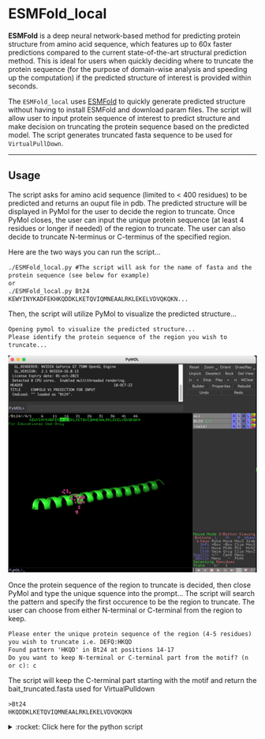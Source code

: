 # ESMFold_local
<!-- What is this for? -->
**ESMFold** is a deep neural network-based method for predicting protein structure from amino acid sequence, which features up to 60x faster predictions compared to the current state-of-the-art structural prediction method. This is ideal for users when quickly deciding where to truncate the protein sequence (for the purpose of domain-wise analysis and speeding up the computation) if the predicted structure of interest is provided within seconds.

The `ESMFold_local` uses [ESMFold](https://colab.research.google.com/github/sokrypton/ColabFold/blob/main/ESMFold.ipynb) to quickly generate predicted structure without having to install ESMFold and download param files. The script will allow user to input protein sequence of interest to predict structure and make decision on truncating the protein sequence based on the predicted model. The script generates truncated fasta sequence to be used for `VirtualPullDown`. 

-----------------------------
## Usage
The script asks for amino acid sequence (limited to < 400 residues) to be predicted and returns an ouput file in pdb. The predicted structure will be displayed in PyMol for the user to decide the region to truncate. Once PyMol closes, the user can input the unique protein sequence (at least 4 residues or longer if needed) of the region to truncate. The user can also decide to truncate N-terminus or C-terminus of the specified region.

Here are the two ways you can run the script...
```
./ESMFold_local.py #The script will ask for the name of fasta and the protein sequence (see below for example)
or
./ESMFold_local.py Bt24 KEWYINYKADFEKHKQDDKLKETQVIQMNEAALRKLEKELVDVQKQKN... 
```
Then, the script will utilize PyMol to visualize the predicted structure...
```
Opening pymol to visualize the predicted structure...
Please identify the protein sequence of the region you wish to truncate...
```
![example](./example/pymol_example.png)

Once the protein sequence of the region to truncate is decided, then close PyMol and type the unique squence into the prompt...
The script will search the pattern and specify the first occurence to be the region to truncate.
The user can choose from either N-terminal or C-terminal from the region to keep.
```
Please enter the unique protein sequence of the region (4-5 residues) you wish to truncate i.e. DEFQ:HKQD
Found pattern 'HKQD' in Bt24 at positions 14-17
Do you want to keep N-terminal or C-terminal part from the motif? (n or c): c
```
The script will keep the C-terminal part starting with the motif and return the bait_truncated.fasta used for VirtualPulldown 
```
>Bt24
HKQDDKLKETQVIQMNEAALRKLEKELVDVQKQKN
```
<details>
   <summary> :rocket: Click here for the python script </summary>
   
   ```Python
#!/usr/bin/env python3
# -*- coding: utf-8 -*-
import os
import sys
import requests
import subprocess
from run import pdb_to_fasta
from Bio import SeqIO
import re
import argparse

#######################################
path        ='./'
bait_name   ='Bt24'
#######################################
pdb_file    =f"{bait_name}.pdb"
output_name =bait_name

parser = argparse.ArgumentParser(description='Predict protein structure based on the amino acid sequence provided using ESMFold')
parser.add_argument('bait_name_given', metavar='bait_name_given', type=str, nargs='?', default=None, help='Name of fasta')
parser.add_argument('sequence_given', metavar='sequence_given', type=str, nargs='?', default=None, help='Protein Sequence')
args = parser.parse_args()

url = "https://api.esmatlas.com/foldSequence/v1/pdb/"

if args.bait_name_given and args.sequence_given:
    bait_name = args.bait_name_given
    protein_sequence=args.sequence_given
    print(f"Name of integrase: {args.bait_name_given}")
    print(f"Protein sequence:{args.sequence_given}")
elif not args.bait_name_given and not args.sequence_given:
    bait_name= input("Please enter the name of fasta: ")
    protein_sequence=input("Please enter the protein sequence: ") 
elif len(str(args.bait_name_given))>=10:
    user_input=input("is this the name of fasta? (y or n) ")
    if user_input.lower() == "y":
        print("Please provide the protein sequence.")
        protein_sequence= input("Please enter the protein sequence: ")
    elif user_input.lower()=="n":
        bait_name= input("Please enter the name of fasta: ")
        protein_sequence=args.bait_name_given
        print(f"Using the file name {bait_name} and the protein sequence provided")
elif len(str(args.bait_name_given))<=10:
    user_input=input("is this the name of fasta? (y or n) ")
    if user_input.lower() == "y":
        print("Please provide the protein sequence.")
        protein_sequence= input("Please enter the protein sequence: ")
    elif user_input.lower()=="n":
        bait_name= input("Please enter the name of fasta: ")
        protein_sequence=args.bait_name_given
        print(f"Using the file name {bait_name} and the protein sequence provided")
else:
    bait_name = bait_name
    print("Error: Protein sequence not provided.")
    protein_sequence= input("Please enter the protein sequence: ")
    if not protein_sequence:
        print("Error: Protein sequence not provided.")
        sys.exit()
print("The number of sequence submitted= "+str(len(protein_sequence))+"  ##The structure prediction is limited to <400 residues..")
# Find the path of pymol
pymol_path = os.popen("which pymol").read().strip()

if not pymol_path:
    print("Error: PyMOL is not installed.")
    sys.exit()

# Define the request headers
headers = {
    "Content-Type": "text/plain"
}

# Define the request body
data = protein_sequence

# Send the POST request to the API
response = requests.post(url, headers=headers, data=data)

# Check the status code of the response
if response.status_code == 200:
    # Print the raw response text
    with open(f"{pdb_file}", "w") as f:
        f.write(response.text)
    pdb_to_fasta(path, pdb_file, output_name)
    subprocess.call("echo Opening pymol to visualize the predicted structure... \n", shell=True)
    subprocess.call("echo Please identify the protein sequence of the region you wish to truncate... \n", shell=True)
    os.system(f"{pymol_path} -p {pdb_file}")
    seq_to_cut=input("Please enter an unique sequence pattern of the region (4-5 residues; longer if necessary) to truncate i.e. DEFQ:")
else:
    print(f"Error: {response.status_code}")
    sys.exit()

# Open the FASTA file
fasta_file = f"{output_name}.fasta"
for record in SeqIO.parse(fasta_file, "fasta"):
    # Search for a pattern using a regular expression
    pattern = seq_to_cut
    match = re.search(pattern, str(record.seq))
    if match:
        # Get the start and end positions of the match
        start_pos = match.start() + 1  # Add 1 to convert from 0-based to 1-based numbering
        end_pos = match.end()
        # Do something with the start and end positions
        print(f"Found pattern '{pattern}' in {record.id} at positions {start_pos}-{end_pos}") 
    else:
        print(f"Error: Pattern not found. Please check the sequence again...\n")
        exit(1)
ques=input("Do you want to keep N-terminal or C-terminal part from the motif? (n or c): ")
if ques.lower()=='n':
    with open (fasta_file) as f:
        data=f.readlines()
    for i in range (0, len(data), 2):
        seq_id=data[i].strip()
        seq = data[i+1].strip()
        pattern_pos=re.search(pattern, seq)
        if pattern_pos:
            truncated_seq=seq[:pattern_pos.start()]
            sys.stdout=open(f"{output_name}_bait_truncated.fasta","w")
            print(seq_id)
            print(truncated_seq)
elif ques.lower()=='c':
    with open (fasta_file) as f:
        data=f.readlines()
    for i in range (0, len(data), 2):
        seq_id=data[i].strip()
        seq = data[i+1].strip()
        pattern_pos=re.search(pattern, seq)
        if pattern_pos:
            truncated_seq=seq[pattern_pos.start():]
            sys.stdout=open(f"{output_name}_bait_truncated.fasta","w")
            print(seq_id)
            print(truncated_seq)
   ```
</details>

